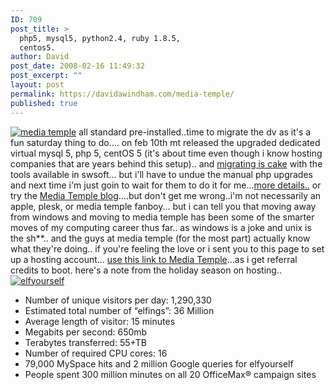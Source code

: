 ```yaml
---
ID: 709
post_title: >
  php5, mysql5, python2.4, ruby 1.8.5,
  centos5.
author: David
post_date: 2008-02-16 11:49:32
post_excerpt: ""
layout: post
permalink: https://davidawindham.com/media-temple/
published: true
---
```

<a href="http://www.mediatemple.net/go/order/?refdom=windhambrothers.com"><img src="http://davidawindham.com/images/mt_upgrade.png" alt="media temple" /></a>
all standard pre-installed..time to migrate the dv as it's a fun saturday thing to do.... on feb 10th mt released the upgraded dedicated virtual mysql 5, php 5, centOS 5 (it's about time even though i know hosting companies that are years behind this setup).. and <a href="http://kb.mediatemple.net/article.php?id=812">migrating is cake</a> with the tools available in swsoft... but i'll have to undue the manual php upgrades and next time i'm just goin to wait for them to do it for me...<a href="http://kb.mediatemple.net/article.php?id=241">more details..</a> or try the <a href="http://weblog.mediatemple.net/weblog/">Media Temple blog</a>....but don't get me wrong..i'm not necessarily an apple, plesk, or media temple fanboy... but i can tell you that moving away from windows and moving to media temple has been some of the smarter moves of my computing career thus far.. as windows is a joke and unix is the sh**.. and the guys at media temple (for the most part) actually know what they're doing..  if you're feeling the love or i sent you to this page to set up a hosting account... <a href="http://www.mediatemple.net/go/order/?refdom=windhambrothers.com">use this link to Media Temple</a>...as i get referral credits to boot.
here's a note from the holiday season on hosting..
<a href="http://weblog.mediatemple.net/weblog/2007/01/26/complex-hosting-powers-dancing-elves-elfyourself-and-19-other-gifts/"><img src="http://davidawindham.com/images/elfyourself.jpg" alt="elfyourself" /></a>
- Number of unique visitors per day: 1,290,330
- Estimated total number of “elfings”: 36 Million
- Average length of visitor: 15 minutes
- Megabits per second: 650mb
- Terabytes transferred: 55+TB
- Number of required CPU cores: 16
- 79,000 MySpace hits and 2 million Google queries for elfyourself
- People spent 300 million minutes on all 20 OfficeMax® campaign sites

